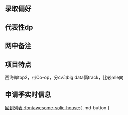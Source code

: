 ## 录取偏好

## 代表性dp

## 网申备注

## 项目特点
西海岸top2，带Co-op，分cv和big data俩track，比较mle向
## 申请季实时信息

[回到列表 :fontawesome-solid-house:](选校梯度.md){ .md-button }
